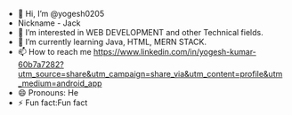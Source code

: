 - 👋 Hi, I’m @yogesh0205
-    Nickname - Jack  
- 👀 I’m interested in WEB DEVELOPMENT and other Technical fields.
- 🌱 I’m currently learning Java, HTML, MERN STACK. 
- 📫 How to reach me   https://www.linkedin.com/in/yogesh-kumar-60b7a7282?utm_source=share&utm_campaign=share_via&utm_content=profile&utm_medium=android_app 
- 😄 Pronouns: He 
- ⚡ Fun fact:Fun fact

<!---
yogesh0205/yogesh0205 is a ✨ special ✨ repository because its `README.md` (this file) appears on your GitHub profile.
You can click the Preview link to take a look at your changes.
--->

